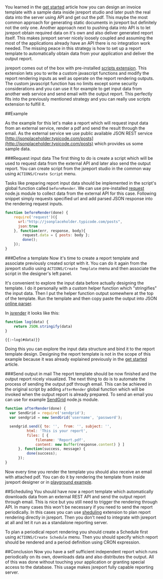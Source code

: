 You learned in the [get started](/learn/get-started) article how you can design an invoice template with a sample data inside jsreport studio and later push the real data into the server using API and get out the pdf. This maybe the most common approach for generating static documents in jsreport but definitely not the only one. Another approach next to pushing data into API is to let jsreport obtain required data on it's own and also deliver generated report itself. This makes jsreport server nicely loosely coupled and assuming the most of the applications already have an API there is no integration work needed. The missing peace in this strategy is how to set up a report template to automatically obtain data from your application and deliver the output report.

jsreport comes out of the box with pre-installed [scripts extension](/learn/scripts). This extension lets you to write a custom javascript functions and modify the report rendering inputs as well as operate on the report rendering outputs. The custom javascript function has no limits except some security considerations and you can use it for example to get input data from another web service and send email with the output report. This perfectly fits into the  previously mentioned strategy and you can really use scripts extension to fulfill it.

##Example

As the example for this let's make a report which will request input data from an external service, render a pdf and send the result through the email.  As the external service we use public available JSON REST service [http://jsonplaceholder.typicode.com/posts](http://jsonplaceholder.typicode.com/posts) which provides us some sample data.

###Request input data
The first thing to do is create a script which will be used to request data from the external API and later also send the output report. You can create script from the jsreport studio in the common way using `ACTIONS/Create Script` menu.

Tasks like preparing report input data should be implemented in the script's global function called `beforeRender`. We can use pre-installed [request](https://github.com/request/request) node.js module  to collect data from the external API for this case. Following snippet simply requests specified url and add parsed JSON response into the rendering request inputs.

```js
function beforeRender(done) {
    require('request')({ 
      url:"http://jsonplaceholder.typicode.com/posts", 
      json:true 
    }, function(err, response, body){
        request.data = { posts: body };
        done();
    });
}
```

###Define a template
Now it's time to create a report template and associate previously created script with it. You can do it again from the jsreport studio using `ACTIONS/Create Template` menu and then associate the script in the designer's left panel.

It's convenient to explore the input data before actually designing the template. I do it personally with a custom helper function which "stringifies" the input data. Then I put the helper function output somewhere at the top of the template. Run the template and then copy paste the output into JSON [online parser](http://json.parser.online.fr/).

In [jsrender](/learn/jsrender) it looks like this:

```js
function log(data) {
	return JSON.stringify(data)
}
```

```html
{{:~log(#data)}}
```

Doing this you can explore the input data structure and bind it to the report template design. Designing the report template is not in the scope of this example because it was already explained previously in the [get started](/learn/get-started) article.

###Send output in mail
The report template should be now finished and the output report nicely visualized. The next thing to do is to automate the process of sending the output pdf through email. This can be achieved in the original script by adding `afterRender` global function which will be invoked when the output report is already prepared. To send an email you can use for example  [SendGrid](https://github.com/sendgrid/sendgrid-nodejs) node.js module.
```js
function afterRender(done) {
  var SendGrid = require('sendgrid');
  var sendgrid = new SendGrid('username', 'password');

  sendgrid.send({ to: '',  from: '', subject: '',
          html: 'This is your report',
          files: [ {
	          filename: 'Report.pdf',
	          content: new Buffer(response.content) } ]
	  }, function(success, message) {
          done(success);
	  });
}
```

Now every time you render the template you should also receive an email with attached pdf. You can do it by rendering the template from inside jsreport designer or in [playground  example](https://playground.jsreport.net/#playground/bk1twCWht/8).

##Scheduling
You should have now a report template which automatically downloads data from an external REST API and send the output report through email. This is nice but you still need to trigger the rendering through API. In many cases this won't be necessary if you need to send the report periodically. In this cases you can use [sheduling](/learn/scheduling) extension to plan report rendering directly in jsreport. Then you don't need to integrate with jsreport at all and let it run as a standalone reporting server.

To plan a periodical report rendering you should create a Schedule first using `ACTIONS/Create Schedule` menu. Then you should specify which report should be rendered and a period definition using CRON expression.

##Conclusion
Now you have a self sufficient independent report which runs periodically on its own, downloads data and also distributes the output. All of this was done without touching your application or granting special access to the database. This usage makes jsreport fully capable reporting server.